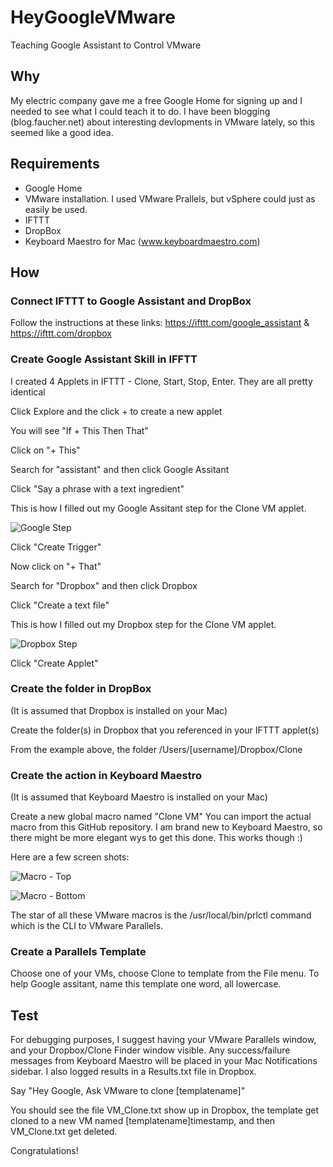 # HeyGoogleVMware
Teaching Google Assistant to Control VMware
## Why
My electric company gave me a free Google Home for signing up and I needed to see what I could teach it to do. I have been blogging (blog.faucher.net) about interesting devlopments in VMware lately, so this seemed like a good idea.
## Requirements
* Google Home
* VMware installation. I used VMware Prallels, but vSphere could just as easily be used.
* IFTTT
* DropBox
* Keyboard Maestro for Mac (www.keyboardmaestro.com)
## How
### Connect IFTTT to Google Assistant and DropBox
Follow the instructions at these links: https://ifttt.com/google_assistant & https://ifttt.com/dropbox
### Create Google Assistant Skill in IFFTT
I created 4 Applets in IFTTT - Clone, Start, Stop, Enter. They are all pretty identical

Click Explore and the click + to create a new applet

You will see "If + This Then That"

Click on "+ This"

Search for "assistant" and then click Google Assitant

Click "Say a phrase with a text ingredient"

This is how I filled out my Google Assitant step for the Clone VM applet.

![Google Step](https://github.com/DennisFaucher/HeyGoogleVMware/blob/master/IFTTT%20Clone%20-%20Google.png)

Click "Create Trigger"

Now click on "+ That"

Search for "Dropbox" and then click Dropbox

Click "Create a text file"

This is how I filled out my Dropbox step for the Clone VM applet.

![Dropbox Step](https://github.com/DennisFaucher/HeyGoogleVMware/blob/master/IFTTT%20Clone%20-%20Dropbox.png)

Click "Create Applet"

### Create the folder in DropBox
(It is assumed that Dropbox is installed on your Mac)

Create the folder(s) in Dropbox that you referenced in your IFTTT applet(s)

From the example above, the folder /Users/[username]/Dropbox/Clone

### Create the action in Keyboard Maestro
(It is assumed that Keyboard Maestro is installed on your Mac)

Create a new global macro named "Clone VM" You can import the actual macro from this GitHub repository. I am brand new to Keyboard Maestro, so there might be more elegant wys to get this done. This works though :)  

Here are a few screen shots:

![Macro - Top](https://github.com/DennisFaucher/HeyGoogleVMware/blob/master/KM%20-%20Clone%20Top.png)

![Macro - Bottom](https://github.com/DennisFaucher/HeyGoogleVMware/blob/master/KM%20-%20Clone%20Bottom.png)

The star of all these VMware macros is the /usr/local/bin/prlctl command which is the CLI to VMware Parallels. 

### Create a Parallels Template
Choose one of your VMs, choose Clone to template from the File menu. To help Google assitant, name this template one word, all lowercase. 

## Test
For debugging purposes, I suggest having your VMware Parallels window, and your Dropbox/Clone Finder window visible. Any success/failure messages from Keyboard Maestro will be placed in your Mac Notifications sidebar. I also logged results in a Results.txt file in Dropbox.

Say "Hey Google, Ask VMware to clone [templatename]"

You should see the file VM_Clone.txt show up in Dropbox, the template get cloned to a new VM named [templatename]timestamp, and then VM_Clone.txt get deleted.

Congratulations!
